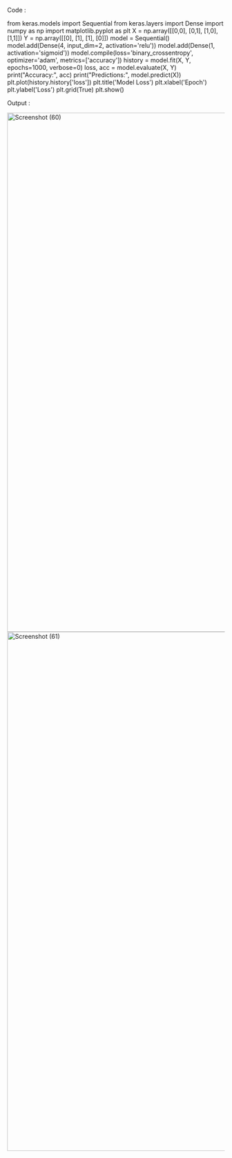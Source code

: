 Code :

from keras.models import Sequential
from keras.layers import Dense
import numpy as np
import matplotlib.pyplot as plt
X = np.array([[0,0], [0,1], [1,0], [1,1]])
Y = np.array([[0], [1], [1], [0]])
model = Sequential()
model.add(Dense(4, input_dim=2, activation='relu'))
model.add(Dense(1, activation='sigmoid'))
model.compile(loss='binary_crossentropy', optimizer='adam', metrics=['accuracy'])
history = model.fit(X, Y, epochs=1000, verbose=0)
loss, acc = model.evaluate(X, Y)
print("Accuracy:", acc)
print("Predictions:", model.predict(X))
plt.plot(history.history['loss'])
plt.title('Model Loss')
plt.xlabel('Epoch')
plt.ylabel('Loss')
plt.grid(True)
plt.show()

Output :

<img width="1920" height="1200" alt="Screenshot (60)" src="https://github.com/user-attachments/assets/49838d00-9351-443f-af67-dc1f45e77db2" />
<img width="1920" height="1200" alt="Screenshot (61)" src="https://github.com/user-attachments/assets/4d56cc90-ba7a-46be-8e1d-d59eb8f4aab5" />

